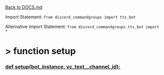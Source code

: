 [Back to DOCS.md](DOCS.md)

Import Statement: `from discord_commandgroups import tts_bot`

Alternative Import Statement: `from discord_commandgroups.tts_bot import *`

# >  function setup #

### [def setup(bot_instance, vc_text__channel_id):](./../discord_commandgroups/tts_bot.py#L23) 

